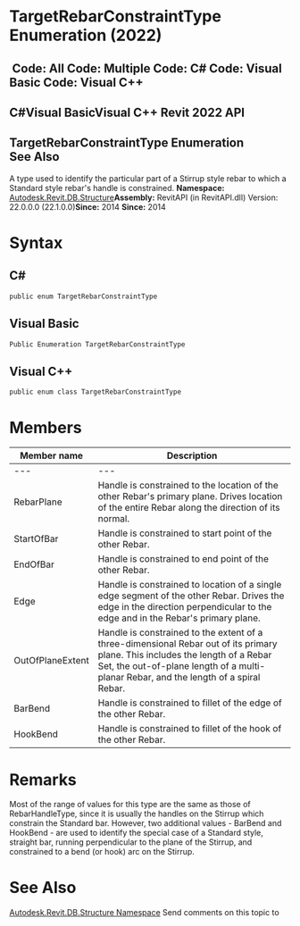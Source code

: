 # TargetRebarConstraintType Enumeration (2022)

﻿
 Code: All Code: Multiple Code: C# Code: Visual Basic Code: Visual C++   
---  
C#Visual BasicVisual C++
Revit 2022 API  
---  
TargetRebarConstraintType Enumeration  
See Also  
---  
A type used to identify the particular part of a Stirrup style rebar to which a Standard style rebar's handle is constrained. 
**Namespace:** [Autodesk.Revit.DB.Structure](d586b341-f687-9d90-e96d-255806b7d4fc.md "Autodesk.Revit.DB.Structure Namespace")**Assembly:** RevitAPI (in RevitAPI.dll) Version: 22.0.0.0 (22.1.0.0)**Since:** 2014 **Since:** 2014 
# Syntax
C#  
---  
```text
public enum TargetRebarConstraintType
```
  
Visual Basic  
---  
```text
Public Enumeration TargetRebarConstraintType
```
  
Visual C++  
---  
```text
public enum class TargetRebarConstraintType
```
  
# Members
| Member name | Description |
| --- | --- |
| --- | --- |
| RebarPlane | Handle is constrained to the location of the other Rebar's primary plane. Drives location of the entire Rebar along the direction of its normal. |
| StartOfBar | Handle is constrained to start point of the other Rebar. |
| EndOfBar | Handle is constrained to end point of the other Rebar. |
| Edge | Handle is constrained to location of a single edge segment of the other Rebar. Drives the edge in the direction perpendicular to the edge and in the Rebar's primary plane. |
| OutOfPlaneExtent | Handle is constrained to the extent of a three-dimensional Rebar out of its primary plane. This includes the length of a Rebar Set, the out-of-plane length of a multi-planar Rebar, and the length of a spiral Rebar. |
| BarBend | Handle is constrained to fillet of the edge of the other Rebar. |
| HookBend | Handle is constrained to fillet of the hook of the other Rebar. |

# Remarks
Most of the range of values for this type are the same as those of RebarHandleType, since it is usually the handles on the Stirrup which constrain the Standard bar. However, two additional values - BarBend and HookBend - are used to identify the special case of a Standard style, straight bar, running perpendicular to the plane of the Stirrup, and constrained to a bend (or hook) arc on the Stirrup. 
# See Also
[Autodesk.Revit.DB.Structure Namespace](d586b341-f687-9d90-e96d-255806b7d4fc.md "Autodesk.Revit.DB.Structure Namespace")
Send comments on this topic to 